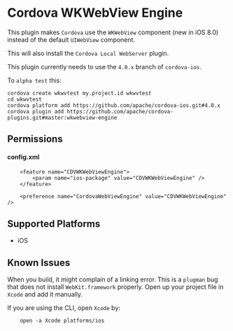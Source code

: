 Cordova WKWebView Engine
======

This plugin makes `Cordova` use the `WKWebView` component (new in iOS 8.0) instead of the default `UIWebView` component.

This will also install the `Cordova Local WebServer` plugin.

This plugin currently needs to use the `4.0.x` branch of `cordova-ios`.

To `alpha test` this:

    cordova create wkwvtest my.project.id wkwvtest
    cd wkwvtest
    cordova platform add https://github.com/apache/cordova-ios.git#4.0.x
    cordova plugin add https://github.com/apache/cordova-plugins.git#master:wkwebview-engine

Permissions
-----------

#### config.xml

        <feature name="CDVWKWebViewEngine">
            <param name="ios-package" value="CDVWKWebViewEngine" />
        </feature>

        <preference name="CordovaWebViewEngine" value="CDVWKWebViewEngine" />

Supported Platforms
-------------------

- iOS

Known Issues
-------------------

When you build, it might complain of a linking error. This is a `plugman` bug that does not install `WebKit.framework` properly. Open up your project file in `Xcode` and add it manually.

If you are using the CLI, open `Xcode` by:

        open -a Xcode platforms/ios
